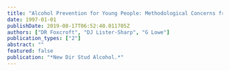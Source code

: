 ```yaml
---
title: "Alcohol Prevention for Young People: Methodological Concerns from a Systematic Review."
date: 1997-01-01
publishDate: 2019-08-17T06:52:40.011705Z
authors: ["DR Foxcroft", "DJ Lister-Sharp", "G Lowe"]
publication_types: ["2"]
abstract: ""
featured: false
publication: "*New Dir Stud Alcohol.*"
---
```


